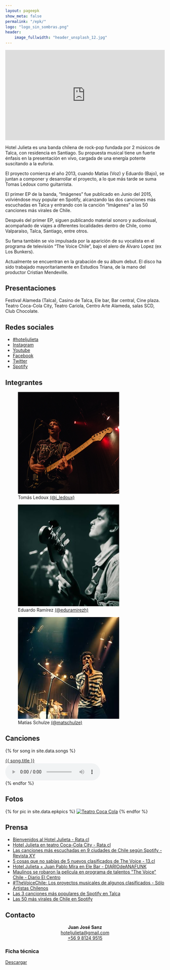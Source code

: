 ```yaml
---
layout: pageepk
show_meta: false
permalink: "/epk/"
logo: "logo_sin_sombras.png"
header:
    image_fullwidth: "header_unsplash_12.jpg"
---
```


<style>
.embed-container {
  position: relative;
  padding-bottom: 56.25%;
  height: 0;
  overflow: hidden;
  max-width: 100%;
}
.embed-container iframe, .embed-container object, .embed-container embed {
  position: absolute;
  top: 0;
  left: 0;
  width: 100%;
  height: 100%;
}
</style>
<div class='embed-container'>
  <iframe src='http://www.youtube.com/embed/7D7pMN97PZQ' frameborder='0' allowfullscreen></iframe>
</div>

Hotel Julieta es una banda chilena de rock-pop fundada por 2 músicos de Talca, con residencia en Santiago. Su propuesta musical tiene un fuerte énfasis en la presentación en vivo, cargada de una energía potente suscitando a la euforia.

El proyecto comienza el año 2013, cuando Matías (Voz) y Eduardo (Bajo), se juntan a componer y desarrollar el proyecto, a lo que más tarde se suma Tomas Ledoux como guitarrista.

El primer EP de la banda, “Imágenes” fue publicado en Junio del 2015, volviéndose muy popular en Spotify, alcanzando las dos canciones más escuchadas en Talca y entrando con la canción “Imágenes” a las 50 canciones más virales de Chile.

Después del primer EP, siguen publicando material sonoro y audiovisual, acompañado de viajes a diferentes localidades dentro de Chile, como Valparaíso, Talca, Santiago, entre otros.

Su fama también se vio impulsada por la aparición de su vocalista en el programa de televisión “The Voice Chile”, bajo el alero de Álvaro Lopez (ex Los Bunkers).

Actualmente se encuentran en la grabación de su álbum debut. El disco ha sido trabajado mayoritariamente en Estudios Triana, de la mano del productor Cristian Mendeville.

## Presentaciones

Festival Alameda (Talca), Casino de Talca, Ele bar, Bar central, Cine plaza. Teatro Coca-Cola City, Teatro Cariola, Centro Arte Alameda, salas SCD, Club Chocolate.

## Redes sociales

 - [#hoteljulieta](https://instagram.com/explore/tags/hoteljulieta/)
 - [Instagram](http://instagram.com/HotelJulieta)
 - [Youtube](http://youtube.com/HotelJulieta)
 - [Facebook](http://fb.com/HotelJulieta)
 - [Twitter](http://twitter.com/HotelJulietaCL)
 - [Spotify](https://open.spotify.com/artist/4R6ApsFDCgq0nH0K5U9uj8)

## Integrantes


<figure class="image"><img src="/images/epk/tomas_epk.png" alt="{{ include.description }}">
  <figcaption>
    Tomás Ledoux <a href="http://instagram.com/i_ledoux">(@i_ledoux)</a>
  </figcaption>
</figure>

<figure class="image"><img src="/images/epk/edu_epk.jpg" alt="{{ include.description }}">
  <figcaption>
    Eduardo Ramírez <a href="http://instagram.com/eduramirezh">(@eduramirezh)</a>
  </figcaption>
</figure>

<figure class="image"><img src="/images/epk/matias_epk.jpg" alt="{{ include.description }}">
  <figcaption>
    Matías Schulze <a href="http://instagram.com/matschulze">(@matschulze)</a>
  </figcaption>
</figure>

## Canciones

{% for song in site.data.songs %}
<div class="row">
  <div class="medium-8 columns t20">
    <a target="_blank" href="{{site.url}}/{{song.download-url}}" download>{{ song.title }}</a>
  </div>
  <div class="medium-8 columns t20">
    <audio controls>
      <source src="{{site.url}}/{{song.download-url}}" type="audio/mpeg">
      Your browser does not support the audio tag.
    </audio>
  </div>
</div>
{% endfor %}

## Fotos

{% for pic in site.data.epkpics %}
[![Teatro Coca Cola](/{{pic.thumbnail}})](/{{pic.source}})
{% endfor %}

## Prensa

- [Bienvenidos al Hotel Julieta - Rata.cl](http://rata.cl/bienvenidos-al-hotel-julieta/)
- [Hotel Julieta en teatro Coca-Cola City - Rata.cl](http://rata.cl/hotel-julieta-en-vivo-en-teatro-coca-cola-city/)
- [Las canciones más escuchadas en 9 ciudades de Chile según Spotify - Revista XY](http://www.revistaxy.com/entretencion/musica-entretencion/las-canciones-mas-escuchadas-en-9-ciudades-de-chile-segun-spotify/)
- [5 cosas que no sabías de 5 nuevos clasificados de The Voice - 13.cl](http://www.13.cl/programas/the-voice/noticias/5-cosas-que-no-sabias-de-5-nuevos-clasificados)
- [Hotel Julieta + Juan Pablo Mira en Ele Bar - DIARIOdeANAFUNK](http://diariodeanafunk.cl/hotel-julieta-juan-pablo-mira-en-ele-bar-01-de-agosto)
- [Maulinos se robaron la película en programa de talentos "The Voice" Chile - Diario El Centro](http://www.diarioelcentro.cl/?q=articulo-espectaculos&id=1207)
- [#TheVoiceChile: Los proyectos musicales de algunos clasificados - Sólo Artistas Chilenos](http://soloartistaschilenos.blogspot.cl/2015/06/thevoicechile-los-proyectos-musicales_9.html)
- [Las 3 canciones más populares de Spotify en Talca](/images/epk/press/spotifytalca.png)
- [Las 50 más virales de Chile en Spotify](/images/epk/press/50masvirales.jpg)

## Contacto

<center>
  <b>Juan José Sanz</b>
</center>
<center>
  <a href="mailto:hoteljulieta@gmail.com">hoteljulieta@gmail.com</a>
</center>
<center>
  <a href="tel:+56981249515">+56 9 8124 9515</a>
</center>


### Ficha técnica

[Descargar](/downloads/ficha_tecnica_hotel_julieta.pdf)

